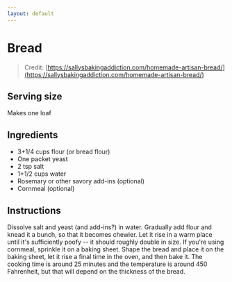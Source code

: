 ```yaml
---
layout: default
---
```

# Bread
> Credit: [https://sallysbakingaddiction.com/homemade-artisan-bread/](https://sallysbakingaddiction.com/homemade-artisan-bread/)

## Serving size
Makes one loaf

## Ingredients
* 3+1/4 cups flour (or bread flour)
* One packet yeast
* 2 tsp salt
* 1+1/2 cups water
* Rosemary or other savory add-ins (optional)
* Cornmeal (optional)

## Instructions
Dissolve salt and yeast (and add-ins?) in water. Gradually add flour and knead it a bunch, so that it becomes chewier. Let it rise in a warm place until it's sufficiently poofy -- it should roughly double in size. If you're using cornmeal, sprinkle it on a baking sheet. Shape the bread and place it on the baking sheet, let it rise a final time in the oven, and then bake it. The cooking time is around 25 minutes and the temperature is around 450 Fahrenheit, but that will depend on the thickness of the bread.
